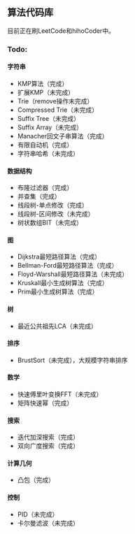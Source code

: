 ## 算法代码库

目前正在刷LeetCode和hihoCoder中。

### Todo:

#### 字符串
* KMP算法（完成）
* 扩展KMP（未完成）
* Trie（remove操作未完成）
* Compressed Trie（未完成）
* Suffix Tree（未完成）
* Suffix Array（未完成）
* Manacher回文子串算法（完成）
* 有限自动机（完成）
* 字符串哈希（未完成）

#### 数据结构
* 布隆过滤器（完成）
* 并查集（完成）
* 线段树-单点修改（完成）
* 线段树-区间修改（未完成）
* 树状数组BIT（未完成）

#### 图
* Dijkstra最短路径算法（完成）
* Bellman-Ford最短路径算法（完成）
* Floyd-Warshall最短路径算法（未完成）
* Kruskall最小生成树算法（完成）
* Prim最小生成树算法（完成）

#### 树
* 最近公共祖先LCA（未完成）

#### 排序
* BrustSort（未完成），大规模字符串排序

#### 数学
* 快速傅里叶变换FFT（未完成）
* 矩阵快速幂（完成）

#### 搜索
* 迭代加深搜索（完成）
* 双向广度搜索（完成）

#### 计算几何
* 凸包（完成）

#### 控制
* PID（未完成）
* 卡尔曼滤波（未完成）